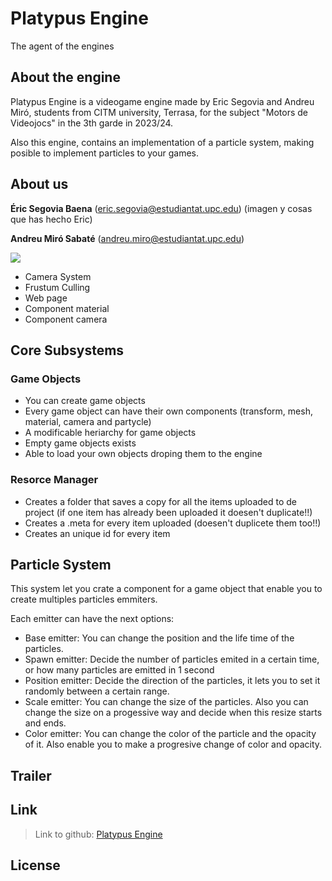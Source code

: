 

# Platypus Engine
The agent of the engines

## About the engine

Platypus Engine is a videogame engine made by Eric Segovia and Andreu Miró, students from CITM university, Terrasa, for the subject "Motors de Videojocs" in the 3th garde in 2023/24.

Also this engine, contains an implementation of a particle system, making posible to implement particles to your games.

##  About us
**Éric Segovia Baena**  (eric.segovia@estudiantat.upc.edu)
(imagen y cosas que has hecho Eric)

**Andreu Miró Sabaté**  (andreu.miro@estudiantat.upc.edu)

<img src="/andreu_imagen.jpg" />

- Camera System
- Frustum Culling
- Web page
- Component material
- Component camera

## Core Subsystems

### Game Objects
- You can create game objects
- Every game object can have their own components (transform, mesh, material, camera and partycle)
- A modificable heriarchy for game objects
- Empty game objects exists
- Able to load your own objects droping them to the engine

### Resorce Manager
- Creates a folder that saves a copy for all the items uploaded to de project (if one item has already been uploaded it doesen't duplicate!!)
- Creates a .meta for every item uploaded (doesen't duplicete them too!!)
- Creates an unique id for every item

## Particle System
This system let you crate a component for a game object that enable you to create multiples particles emmiters.

Each emitter can have the next options:
- Base emitter: You can change the position and the life time of the particles.
- Spawn emitter: Decide the number of particles emited in a certain time, or how many particles are emitted in 1 second
- Position emitter: Decide the direction of the particles, it lets you to set it randomly between a certain range.
- Scale emitter: You can change the size of the particles. Also you can change the size on a progessive way and decide when this resize starts and ends.
- Color emitter: You can change the color of the particle and the opacity of it. Also enable you to make a progresive change of color and opacity.
  
## Trailer

## Link

> Link to github: [Platypus Engine](https://github.com/Icefenix7198/Platypus_Engine)

## License
